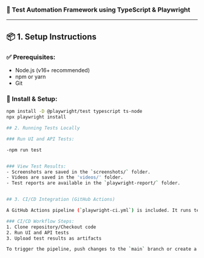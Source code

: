 ### 🧪 Test Automation Framework using **TypeScript** & **Playwright**

---

## 📦 1. Setup Instructions

### ✅ Prerequisites:
- Node.js (v16+ recommended)
- npm or yarn
- Git

### 🚀 Install & Setup:

```bash
npm install -D @playwright/test typescript ts-node
npx playwright install

## 2. Running Tests Locally

### Run UI and API Tests:

-npm run test


### View Test Results:
- Screenshots are saved in the `screenshots/` folder.
- Videos are saved in the 'videos/' folder.
- Test reports are available in the `playwright-report/` folder.


## 3. CI/CD Integration (GitHub Actions)

A GitHub Actions pipeline (`playwright-ci.yml`) is included. It runs tests on every push and PR to `main`.

### CI/CD Workflow Steps:
1. Clone repository/Checkout code
2. Run UI and API tests
3. Upload test results as artifacts

To trigger the pipeline, push changes to the `main` branch or create a pull request.

